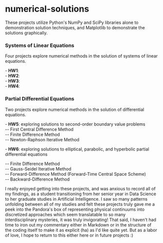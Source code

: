 # numerical-solutions
<p></p>
These projects utilize Python's NumPy and SciPy libraries alone to demonstration solution techniques, and Matplotlib to demonstrate the solutions graphically.
<p></p>
<h3>Systems of Linear Equations</h3>
<p></p>
Four projects explore numerical methods in the solution of systems of linear equations.
<p></p>
- <b>HW1</b>: <br>
- <b>HW2</b>: <br>
- <b>HW3</b>: <br>
- <b>HW4</b>: <br>
<p></p>
<h3>Partial Differential Equations</h3>
<p></p>
Two projects explore numerical methods in the solution of differential equations.
<p></p>
- <b>HW5</b>: exploring solutions to second-order boundary value problems <br>
-- First Central Difference Method <br>
-- Finite Difference Method <br>
-- Newton-Raphson Iterative Method <br>
<p></p>
- <b>HW6</b>: exploring solutions to elliptical, parabolic, and hyperbolic partial differential equations
<p></p>
-- Finite Difference Method <br>
-- Gauss-Seidel Iterative Method <br>
-- Forward-Difference Method (Forward-Time Central Space Scheme) <br>
-- Backward-Difference Method
<p></p>
I really enjoyed getting into these projects, and was anxious to record all of my findings, as a student transitioning from her senior year in Data Science to her graduate studies in Artificial Intelligence. I saw so many patterns unfolding between all of my studies and felt these projects truly gave me a peek into the Pandora's box of representing physical continuums into discretized approaches which seem translatable to so many interdisciplinary mysteries, it was truly invigorating! That said, I haven't had time to iron out my commentary either in Markdown or in the structure of the coding itself to make it as explicit (ha) as I'd like quite yet. But as a labor of love, I hope to return to this either here or in future projects :)
